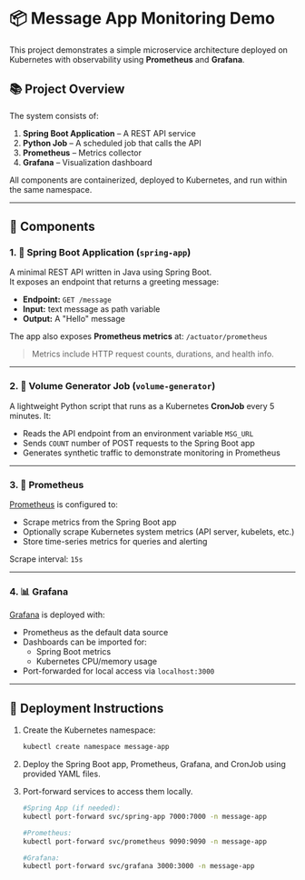 # 📦 Message App Monitoring Demo

This project demonstrates a simple microservice architecture deployed on Kubernetes with observability using **Prometheus** and **Grafana**.

## 📚 Project Overview

The system consists of:

1. **Spring Boot Application** – A REST API service
2. **Python Job** – A scheduled job that calls the API
3. **Prometheus** – Metrics collector
4. **Grafana** – Visualization dashboard

All components are containerized, deployed to Kubernetes, and run within the same namespace.

---

## 🧩 Components

### 1. 🚀 Spring Boot Application (`spring-app`)

A minimal REST API written in Java using Spring Boot.  
It exposes an endpoint that returns a greeting message:

- **Endpoint:** `GET /message`
- **Input:** text message as path variable
- **Output:** A "Hello" message

The app also exposes **Prometheus metrics** at: `/actuator/prometheus`

> Metrics include HTTP request counts, durations, and health info.

---

### 2. 🐍 Volume Generator Job (`volume-generator`)

A lightweight Python script that runs as a Kubernetes **CronJob** every 5 minutes. It:

- Reads the API endpoint from an environment variable `MSG_URL`
- Sends `COUNT` number of POST requests to the Spring Boot app
- Generates synthetic traffic to demonstrate monitoring in Prometheus

---

### 3. 📡 Prometheus

[Prometheus](https://prometheus.io/) is configured to:

- Scrape metrics from the Spring Boot app
- Optionally scrape Kubernetes system metrics (API server, kubelets, etc.)
- Store time-series metrics for queries and alerting

Scrape interval: `15s`

---

### 4. 📊 Grafana

[Grafana](https://grafana.com/) is deployed with:

- Prometheus as the default data source
- Dashboards can be imported for:
    - Spring Boot metrics
    - Kubernetes CPU/memory usage
- Port-forwarded for local access via `localhost:3000`

---

## 🚀 Deployment Instructions

1. Create the Kubernetes namespace:

   ```bash
   kubectl create namespace message-app
   ```
2. Deploy the Spring Boot app, Prometheus, Grafana, and CronJob using provided YAML files.
3. Port-forward services to access them locally.
    
    ```bash
    #Spring App (if needed):
    kubectl port-forward svc/spring-app 7000:7000 -n message-app
    
    #Prometheus:
    kubectl port-forward svc/prometheus 9090:9090 -n message-app
    
    #Grafana:
    kubectl port-forward svc/grafana 3000:3000 -n message-app
    ```

